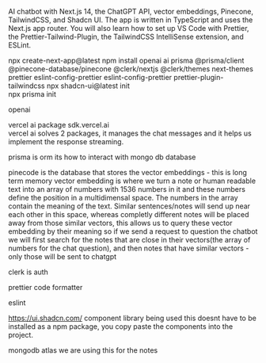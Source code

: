 AI chatbot with Next.js 14, the ChatGPT API, vector embeddings, Pinecone, TailwindCSS, and Shadcn UI. The app is written in TypeScript and uses the Next.js app router. You will also learn how to set up VS Code with Prettier, the Prettier-Tailwind-Plugin, the TailwindCSS IntelliSense extension, and ESLint.

npx create-next-app@latest
npm install openai ai prisma @prisma/client @pinecone-database/pinecone @clerk/nextjs @clerk/themes next-themes prettier eslint-config-prettier eslint-config-prettier prettier-plugin-tailwindcss
npx shadcn-ui@latest init                                                                                     
npx prisma init


openai 

vercel ai package sdk.vercel.ai   
vercel ai solves 2 packages, it manages the chat messages and it helps us implement the response streaming. 

prisma is orm its how to interact with mongo db database

pinecode is the database that stores the vector embeddings - this is long term memory 
    vector embedding is where we turn a note or human readable text into an array of numbers with 1536 numbers in it and these numbers define the position in a multidimensal space. The numbers in the array contain the meaning of the text. Similar sentences/notes will send up near each other in this space, whereas completly different notes will be placed away from those similar vectors, this allows us to query these vector embedding by their meaning so if we send a request to question the chatbot we will first search for the notes that are close in their vectors(the array of numbers for the chat question), and then notes that have similar vectors - only those will be sent to chatgpt

clerk is auth 

prettier code formatter 

eslint 


https://ui.shadcn.com/ component library being used 
this doesnt have to be installed as a npm package, you copy paste the components into the project. 

mongodb atlas we are using this for the notes 

